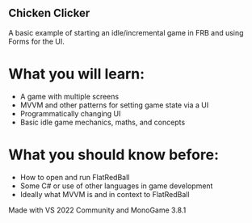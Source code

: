 ## Chicken Clicker

A basic example of starting an idle/incremental game in FRB and using Forms for the UI.

# What you will learn:
* A game with multiple screens
* MVVM and other patterns for setting game state via a UI
* Programmatically changing UI
* Basic idle game mechanics, maths, and concepts

# What you should know before:
* How to open and run FlatRedBall
* Some C# or use of other languages in game development
* Ideally what MVVM is and in context to FlatRedBall

Made with VS 2022 Community and MonoGame 3.8.1
